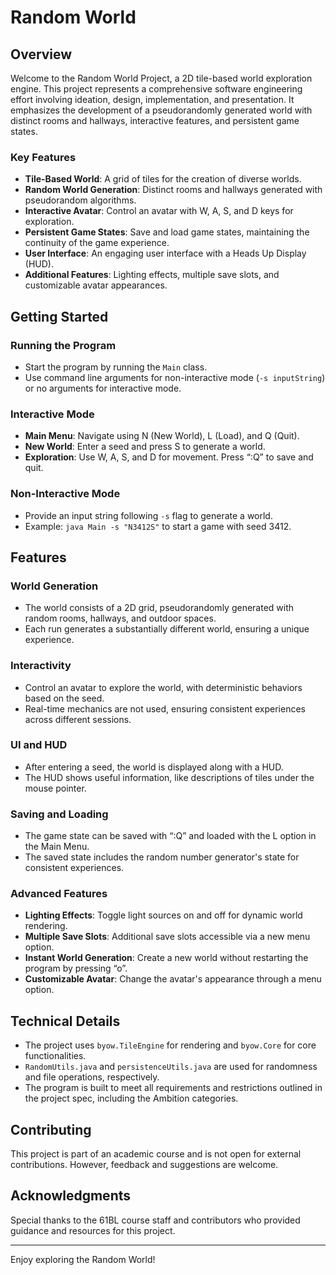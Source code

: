 # Random World

## Overview

Welcome to the Random World Project, a 2D tile-based world exploration engine. This project represents a comprehensive software engineering effort involving ideation, design, implementation, and presentation. It emphasizes the development of a pseudorandomly generated world with distinct rooms and hallways, interactive features, and persistent game states.

### Key Features

- **Tile-Based World**: A grid of tiles for the creation of diverse worlds.
- **Random World Generation**: Distinct rooms and hallways generated with pseudorandom algorithms.
- **Interactive Avatar**: Control an avatar with W, A, S, and D keys for exploration.
- **Persistent Game States**: Save and load game states, maintaining the continuity of the game experience.
- **User Interface**: An engaging user interface with a Heads Up Display (HUD).
- **Additional Features**: Lighting effects, multiple save slots, and customizable avatar appearances.

## Getting Started

### Running the Program

- Start the program by running the `Main` class.
- Use command line arguments for non-interactive mode (`-s inputString`) or no arguments for interactive mode.

### Interactive Mode

- **Main Menu**: Navigate using N (New World), L (Load), and Q (Quit).
- **New World**: Enter a seed and press S to generate a world.
- **Exploration**: Use W, A, S, and D for movement. Press “:Q” to save and quit.

### Non-Interactive Mode

- Provide an input string following `-s` flag to generate a world.
- Example: `java Main -s "N3412S"` to start a game with seed 3412.

## Features

### World Generation

- The world consists of a 2D grid, pseudorandomly generated with random rooms, hallways, and outdoor spaces.
- Each run generates a substantially different world, ensuring a unique experience.

### Interactivity

- Control an avatar to explore the world, with deterministic behaviors based on the seed.
- Real-time mechanics are not used, ensuring consistent experiences across different sessions.

### UI and HUD

- After entering a seed, the world is displayed along with a HUD.
- The HUD shows useful information, like descriptions of tiles under the mouse pointer.

### Saving and Loading

- The game state can be saved with “:Q” and loaded with the L option in the Main Menu.
- The saved state includes the random number generator's state for consistent experiences.

### Advanced Features

- **Lighting Effects**: Toggle light sources on and off for dynamic world rendering.
- **Multiple Save Slots**: Additional save slots accessible via a new menu option.
- **Instant World Generation**: Create a new world without restarting the program by pressing “o”.
- **Customizable Avatar**: Change the avatar's appearance through a menu option.

## Technical Details

- The project uses `byow.TileEngine` for rendering and `byow.Core` for core functionalities.
- `RandomUtils.java` and `persistenceUtils.java` are used for randomness and file operations, respectively.
- The program is built to meet all requirements and restrictions outlined in the project spec, including the Ambition categories.

## Contributing

This project is part of an academic course and is not open for external contributions. However, feedback and suggestions are welcome.

## Acknowledgments

Special thanks to the 61BL course staff and contributors who provided guidance and resources for this project.

---

Enjoy exploring the Random World!
